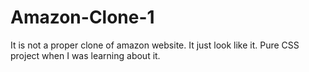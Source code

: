 # Amazon-Clone-1
It is not a proper clone of amazon website. It just look like it. Pure CSS project when I was learning about it.
